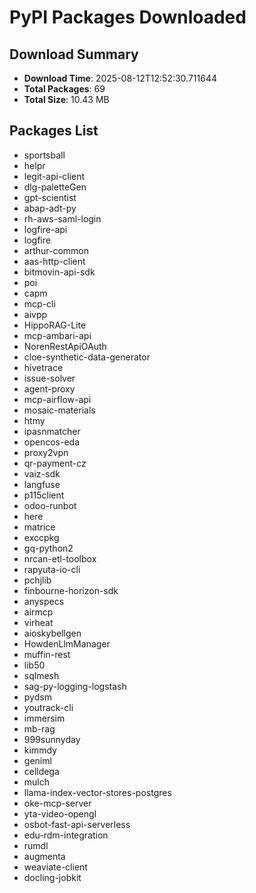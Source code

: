 # PyPI Packages Downloaded

## Download Summary
- **Download Time**: 2025-08-12T12:52:30.711644
- **Total Packages**: 69
- **Total Size**: 10.43 MB

## Packages List
- sportsball
- helpr
- legit-api-client
- dlg-paletteGen
- gpt-scientist
- abap-adt-py
- rh-aws-saml-login
- logfire-api
- logfire
- arthur-common
- aas-http-client
- bitmovin-api-sdk
- poi
- capm
- mcp-cli
- aivpp
- HippoRAG-Lite
- mcp-ambari-api
- NorenRestApiOAuth
- cloe-synthetic-data-generator
- hivetrace
- issue-solver
- agent-proxy
- mcp-airflow-api
- mosaic-materials
- htmy
- ipasnmatcher
- opencos-eda
- proxy2vpn
- qr-payment-cz
- vaiz-sdk
- langfuse
- p115client
- odoo-runbot
- here
- matrice
- exccpkg
- gq-python2
- nrcan-etl-toolbox
- rapyuta-io-cli
- pchjlib
- finbourne-horizon-sdk
- anyspecs
- airmcp
- virheat
- aioskybellgen
- HowdenLlmManager
- muffin-rest
- lib50
- sqlmesh
- sag-py-logging-logstash
- pydsm
- youtrack-cli
- immersim
- mb-rag
- 999sunnyday
- kimmdy
- geniml
- celldega
- mulch
- llama-index-vector-stores-postgres
- oke-mcp-server
- yta-video-opengl
- osbot-fast-api-serverless
- edu-rdm-integration
- rumdl
- augmenta
- weaviate-client
- docling-jobkit

